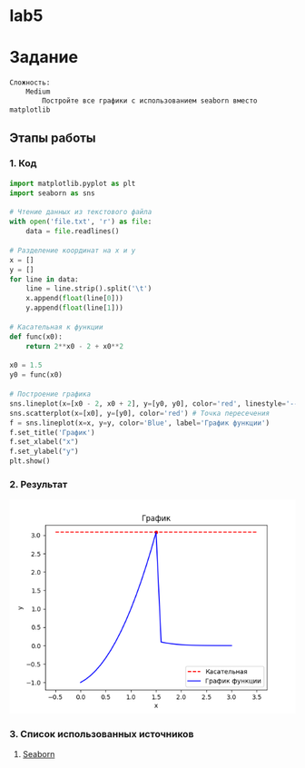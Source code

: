# lab5 
# Задание 
    Сложность:
        Medium
            Постройте все графики с использованием seaborn вместо matplotlib

## Этапы работы
### 1. Код
```python
import matplotlib.pyplot as plt
import seaborn as sns

# Чтение данных из текстового файла
with open('file.txt', 'r') as file:
    data = file.readlines()

# Разделение координат на x и y
x = []
y = []
for line in data:
    line = line.strip().split('\t') 
    x.append(float(line[0]))
    y.append(float(line[1]))

# Касательная к функции
def func(x0):
    return 2**x0 - 2 + x0**2

x0 = 1.5
y0 = func(x0)

# Построение графика
sns.lineplot(x=[x0 - 2, x0 + 2], y=[y0, y0], color='red', linestyle='--', label='Касательная') #создает две точки: одну слева от x0, с координатой x0 - 2, и одну справа от x0, с координатой x0 + 2
sns.scatterplot(x=[x0], y=[y0], color='red') # Точка пересечения
f = sns.lineplot(x=x, y=y, color='Blue', label='График функции')
f.set_title('График')
f.set_xlabel("x")
f.set_ylabel("y")
plt.show()
```

### 2. Результат
![Image text](график.png)

### 3. Список использованных источников 
1. [Seaborn](https://habr.com/ru/companies/otus/articles/540526/)